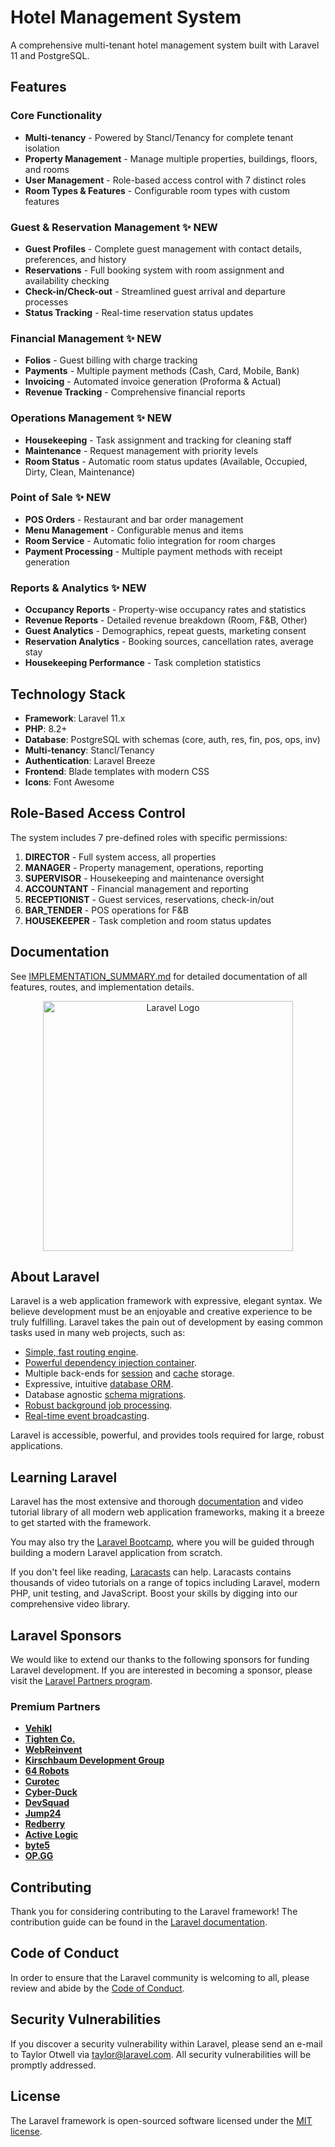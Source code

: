 # Hotel Management System

A comprehensive multi-tenant hotel management system built with Laravel 11 and PostgreSQL.

## Features

### Core Functionality
- **Multi-tenancy** - Powered by Stancl/Tenancy for complete tenant isolation
- **Property Management** - Manage multiple properties, buildings, floors, and rooms
- **User Management** - Role-based access control with 7 distinct roles
- **Room Types & Features** - Configurable room types with custom features

### Guest & Reservation Management ✨ NEW
- **Guest Profiles** - Complete guest management with contact details, preferences, and history
- **Reservations** - Full booking system with room assignment and availability checking
- **Check-in/Check-out** - Streamlined guest arrival and departure processes
- **Status Tracking** - Real-time reservation status updates

### Financial Management ✨ NEW
- **Folios** - Guest billing with charge tracking
- **Payments** - Multiple payment methods (Cash, Card, Mobile, Bank)
- **Invoicing** - Automated invoice generation (Proforma & Actual)
- **Revenue Tracking** - Comprehensive financial reports

### Operations Management ✨ NEW
- **Housekeeping** - Task assignment and tracking for cleaning staff
- **Maintenance** - Request management with priority levels
- **Room Status** - Automatic room status updates (Available, Occupied, Dirty, Clean, Maintenance)

### Point of Sale ✨ NEW
- **POS Orders** - Restaurant and bar order management
- **Menu Management** - Configurable menus and items
- **Room Service** - Automatic folio integration for room charges
- **Payment Processing** - Multiple payment methods with receipt generation

### Reports & Analytics ✨ NEW
- **Occupancy Reports** - Property-wise occupancy rates and statistics
- **Revenue Reports** - Detailed revenue breakdown (Room, F&B, Other)
- **Guest Analytics** - Demographics, repeat guests, marketing consent
- **Reservation Analytics** - Booking sources, cancellation rates, average stay
- **Housekeeping Performance** - Task completion statistics

## Technology Stack

- **Framework**: Laravel 11.x
- **PHP**: 8.2+
- **Database**: PostgreSQL with schemas (core, auth, res, fin, pos, ops, inv)
- **Multi-tenancy**: Stancl/Tenancy
- **Authentication**: Laravel Breeze
- **Frontend**: Blade templates with modern CSS
- **Icons**: Font Awesome

## Role-Based Access Control

The system includes 7 pre-defined roles with specific permissions:

1. **DIRECTOR** - Full system access, all properties
2. **MANAGER** - Property management, operations, reporting
3. **SUPERVISOR** - Housekeeping and maintenance oversight
4. **ACCOUNTANT** - Financial management and reporting
5. **RECEPTIONIST** - Guest services, reservations, check-in/out
6. **BAR_TENDER** - POS operations for F&B
7. **HOUSEKEEPER** - Task completion and room status updates

## Documentation

See [IMPLEMENTATION_SUMMARY.md](IMPLEMENTATION_SUMMARY.md) for detailed documentation of all features, routes, and implementation details.

<p align="center"><a href="https://laravel.com" target="_blank"><img src="https://raw.githubusercontent.com/laravel/art/master/logo-lockup/5%20SVG/2%20CMYK/1%20Full%20Color/laravel-logolockup-cmyk-red.svg" width="400" alt="Laravel Logo"></a></p>

## About Laravel

Laravel is a web application framework with expressive, elegant syntax. We believe development must be an enjoyable and creative experience to be truly fulfilling. Laravel takes the pain out of development by easing common tasks used in many web projects, such as:

- [Simple, fast routing engine](https://laravel.com/docs/routing).
- [Powerful dependency injection container](https://laravel.com/docs/container).
- Multiple back-ends for [session](https://laravel.com/docs/session) and [cache](https://laravel.com/docs/cache) storage.
- Expressive, intuitive [database ORM](https://laravel.com/docs/eloquent).
- Database agnostic [schema migrations](https://laravel.com/docs/migrations).
- [Robust background job processing](https://laravel.com/docs/queues).
- [Real-time event broadcasting](https://laravel.com/docs/broadcasting).

Laravel is accessible, powerful, and provides tools required for large, robust applications.

## Learning Laravel

Laravel has the most extensive and thorough [documentation](https://laravel.com/docs) and video tutorial library of all modern web application frameworks, making it a breeze to get started with the framework.

You may also try the [Laravel Bootcamp](https://bootcamp.laravel.com), where you will be guided through building a modern Laravel application from scratch.

If you don't feel like reading, [Laracasts](https://laracasts.com) can help. Laracasts contains thousands of video tutorials on a range of topics including Laravel, modern PHP, unit testing, and JavaScript. Boost your skills by digging into our comprehensive video library.

## Laravel Sponsors

We would like to extend our thanks to the following sponsors for funding Laravel development. If you are interested in becoming a sponsor, please visit the [Laravel Partners program](https://partners.laravel.com).

### Premium Partners

- **[Vehikl](https://vehikl.com/)**
- **[Tighten Co.](https://tighten.co)**
- **[WebReinvent](https://webreinvent.com/)**
- **[Kirschbaum Development Group](https://kirschbaumdevelopment.com)**
- **[64 Robots](https://64robots.com)**
- **[Curotec](https://www.curotec.com/services/technologies/laravel/)**
- **[Cyber-Duck](https://cyber-duck.co.uk)**
- **[DevSquad](https://devsquad.com/hire-laravel-developers)**
- **[Jump24](https://jump24.co.uk)**
- **[Redberry](https://redberry.international/laravel/)**
- **[Active Logic](https://activelogic.com)**
- **[byte5](https://byte5.de)**
- **[OP.GG](https://op.gg)**

## Contributing

Thank you for considering contributing to the Laravel framework! The contribution guide can be found in the [Laravel documentation](https://laravel.com/docs/contributions).

## Code of Conduct

In order to ensure that the Laravel community is welcoming to all, please review and abide by the [Code of Conduct](https://laravel.com/docs/contributions#code-of-conduct).

## Security Vulnerabilities

If you discover a security vulnerability within Laravel, please send an e-mail to Taylor Otwell via [taylor@laravel.com](mailto:taylor@laravel.com). All security vulnerabilities will be promptly addressed.

## License

The Laravel framework is open-sourced software licensed under the [MIT license](https://opensource.org/licenses/MIT).
